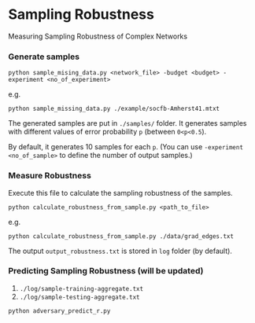 # Sampling Robustness
Measuring Sampling Robustness of Complex Networks


### Generate samples
```
python sample_mising_data.py <network_file> -budget <budget> -experiment <no_of_experiment>
```

e.g.
```
python sample_missing_data.py ./example/socfb-Amherst41.mtxt
```

The generated samples are put in `./samples/` folder. It generates samples with different values of error probability `p` (between `0<p<0.5`).

By default, it generates 10 samples for each `p`. (You can use `-experiment <no_of_sample>` to define the number of output samples.)

### Measure Robustness

Execute this file to calculate the sampling robustness of the samples.
```
python calculate_robustness_from_sample.py <path_to_file>
```

e.g.
```
python calculate_robustness_from_sample.py ./data/grad_edges.txt
```

The output `output_robustness.txt` is stored in `log` folder (by default).


### Predicting Sampling Robustness (will be updated)
1. `./log/sample-training-aggregate.txt`
2. `./log/sample-testing-aggregate.txt`
```
python adversary_predict_r.py
```